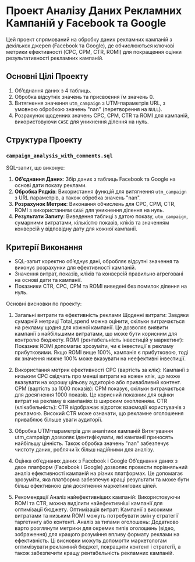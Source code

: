 
# Проект Аналізу Даних Рекламних Кампаній у Facebook та Google

Цей проект спрямований на обробку даних рекламних кампаній з декількох джерел (Facebook та Google), де обчислюються ключові метрики ефективності (CPC, CPM, CTR, ROMI) для покращення оцінки результативності рекламних кампаній.

## Основні Цілі Проекту

1. Об’єднання даних з 4 таблиць.
2. Обробка відсутніх значень та присвоєння їм значень 0.
3. Витягнення значення `utm_campaign` з UTM-параметрів URL, з умовною обробкою значень "nan" (перетворення на `NULL`).
4. Розрахунок щоденних значень CPC, CPM, CTR та ROMI для кампаній, використовуючи `CASE` для уникнення ділення на нуль.

## Структура Проекту

### `campaign_analysis_with_comments.sql`
SQL-запит, що виконує:
1. **Об’єднання Даних**: Збір даних з таблиць Facebook та Google на основі дати показу реклами.
2. **Обробка Рядків**: Використання функцій для витягнення `utm_campaign` з URL параметрів, а також обробка значень "nan".
3. **Розрахунок Метрик**: Виконання обчислень для CPC, CPM, CTR, ROMI з використанням `CASE` для уникнення ділення на нуль.
4. **Результати Запиту**: Виведення таблиці з датою показу, `utm_campaign`, сумарними витратами, кількістю показів, кліків та значенням конверсій у відповідну дату для кожної кампанії.

## Критерії Виконання

- SQL-запит коректно об’єднує дані, обробляє відсутні значення та виконує розрахунки для ефективності кампаній.
- Значення витрат, показів, кліків та конверсій правильно агреговані на основі дати та кампанії.
- Показники CTR, CPC, CPM та ROMI виведені без помилок ділення на нуль.

Основні висновки по проекту:

1. Загальні витрати та ефективність реклами
Щоденні витрати: Завдяки сумарній метриці Total_spend можна оцінити, скільки витрачається на рекламу щодня для кожної кампанії. Це дозволяє виявити кампанії з найбільшими витратами, що може бути корисним для контролю бюджету.
ROMI (рентабельність інвестицій у маркетинг): Показник ROMI допомагає зрозуміти, чи є інвестиції в рекламу прибутковими. Якщо ROMI вище 100%, кампанія є прибутковою, тоді як значення нижче 100% може вказувати на неефективні інвестиції.

2. Використання метрик ефективності
CPC (вартість за клік): Кампанії з низьким CPC свідчать про менші витрати на кожен клік, що може вказувати на хорошу цільову аудиторію або привабливий контент.
CPM (вартість за 1000 показів): CPM показує, скільки витрачається для досягнення 1000 показів. Це корисний показник для оцінки витрат на рекламу в кампаніях із широким охопленням.
CTR (клікабельність): CTR відображає відсоток взаємодії користувачів з рекламою. Високий CTR може означати, що рекламне оголошення приваблює більше уваги аудиторії.

3. Обробка UTM-параметрів для аналітики кампаній
Витягування utm_campaign дозволяє ідентифікувати, які кампанії приносять найбільшу цінність. Також обробка значень "nan" забезпечує чистоту даних, роблячи їх більш надійними для аналізу.

4. Оцінка об’єднаних даних з Facebook і Google
Об’єднання даних з двох платформ (Facebook і Google) дозволяє провести порівняльний аналіз ефективності кампаній на різних платформах. Це допомагає зрозуміти, яка платформа забезпечує кращі результати та може бути більш ефективною для досягнення маркетингових цілей.

5. Рекомендації
Аналіз найефективніших кампаній: Використовуючи ROMI та CTR, можна виділити найефективніші кампанії для оптимізації бюджету.
Оптимізація витрат: Кампанії з високими витратами та низьким ROMI можуть потребувати змін у стратегії таргетингу або контенті.
Аналіз за типами оголошень: Додатково варто розглянути метрики для окремих типів оголошень (відео, зображення) для кращого розуміння впливу формату реклами на ефективність.
Ці висновки можуть допомогти маркетологам оптимізувати рекламний бюджет, покращити контент і стратегії, а також забезпечити кращу рентабельність рекламних кампаній.
